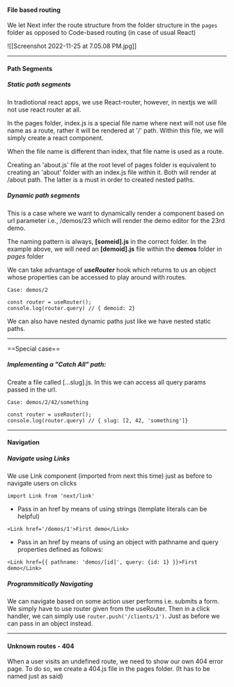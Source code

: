 #### File based routing

We let Next infer the route structure from the folder structure in the `pages` folder as opposed to Code-based routing (in case of usual React)

![[Screenshot 2022-11-25 at 7.05.08 PM.jpg]]

--- 

#### Path Segments

##### Static path segments 

In tradiotional react apps, we use React-router, however, in nextjs we will not use react router at all. 

In the pages folder, index.js is a special file name where next will not use file name as a route, rather it will be rendered at '/' path. Within this file, we will simply create a react component.

When the file name is different than index, that file name is used as a route.

Creating an 'about.js' file at the root level of pages folder is equivalent to creating an 'about' folder with an index.js file within it. Both will render at /about path. The latter is a must in order to created nested paths. 

##### Dynamic path segments

This is a case where we want to dynamically render a component based on url parameter i.e., /demos/23 which will render the demo editor for the 23rd demo.

The naming pattern is always, **[someid].js** in the correct folder. In the example above, we will need an **[demoid].js**  file within the **demos** folder in *pages* folder

We can take advantage of ***useRouter*** hook which returns to us an object whose properties can be accessed to play around with routes.

`Case: demos/2`

```
const router = useRouter();
console.log(router.query) // { demoid: 2}
```

We can also have nested dynamic paths just like we have nested static paths. 

---
==Special case==

##### Implementing a "Catch All" path:

Create a file called [...slug].js. In this we can access all query params passed in the url.

`Case: demos/2/42/something`

```
const router = useRouter();
console.log(router.query) // { slug: [2, 42, 'something']}
```

---
#### Navigation

##### Navigate using Links

We use Link component (imported from next this time) just as before to navigate users on clicks

`import Link from 'next/link'`

- Pass in an href by means of using strings (template literals can be helpful)
```
<Link href='/demos/1'>First demo</Link>
```

- Pass in an href by means of using an object with pathname and query properties defined as follows:
```
<Link href={{ pathname: 'demos/[id]', query: {id: 1} }}>First demo</Link>
```

##### Programmitically Navigating

We can navigate based on some action user performs i.e. submits a form. We simply have to use router given from the useRouter. Then in a click handler, we can simply use `router.push('/clients/1')`. Just as before we can pass in an object instead.

---
#### Unknown routes - 404

When a user visits an undefined route, we need to show our own 404 error page.
To do so, we create a 404.js file in the pages folder. (It has to be named just as said)
